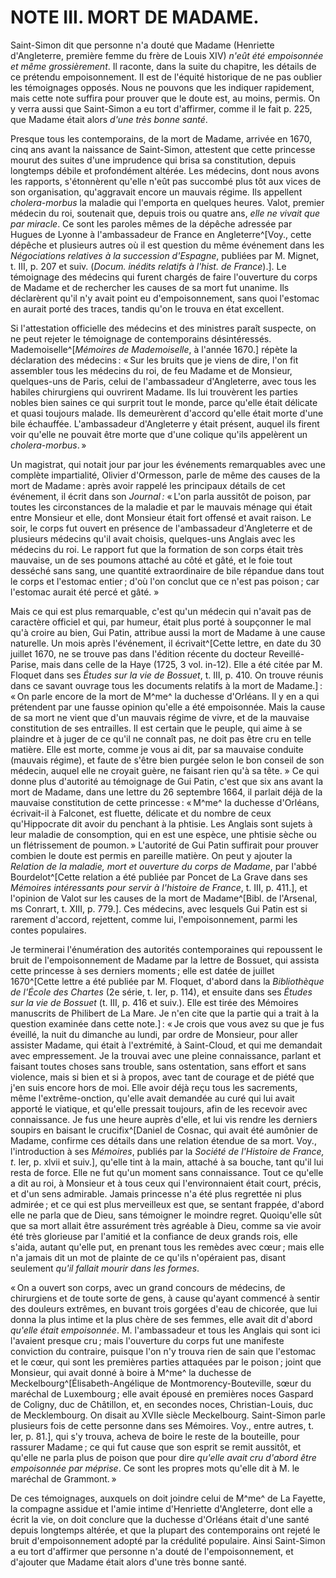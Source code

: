# NOTE III. MORT DE MADAME.

Saint-Simon dit que personne n'a douté que Madame (Henriette d'Angleterre,
première femme du frère de Louis XIV) *n'eût été empoisonnée et même
grossièrement*. Il raconte, dans la suite du chapitre, les détails de ce
prétendu empoisonnement. Il est de l'équité historique de ne pas oublier les
témoignages opposés. Nous ne pouvons que les indiquer rapidement, mais cette
note suffira pour prouver que le doute est, au moins, permis. On y verra aussi
que Saint-Simon a eu tort d'affirmer, comme il le fait p. 225, que Madame
était alors *d'une très bonne santé*.

Presque tous les contemporains, de la mort de Madame, arrivée en 1670, cinq
ans avant la naissance de Saint-Simon, attestent que cette princesse mourut
des suites d'une imprudence qui brisa sa constitution, depuis longtemps débile
et profondément altérée. Les médecins, dont nous avons les rapports,
s'étonnèrent qu'elle n'eût pas succombé plus tôt aux vices de son
organisation, qu'aggravait encore un mauvais régime. Ils appellent
*cholera-morbus* la maladie qui l'emporta en quelques heures. Valot, premier
médecin du roi, soutenait que, depuis trois ou quatre ans, *elle ne vivait que
par miracle*. Ce sont les paroles mêmes de la dépêche adressée par Hugues de
Lyonne à l'ambassadeur de France en Angleterre^[Voy., cette dépêche et
plusieurs autres où il est question du même événement dans les *Négociations
relatives à la succession d'Espagne*, publiées par M. Mignet, t. III, p. 207
et suiv. (*Docum. inédits relatifs à l'hist. de France*).]. Le témoignage des
médecins qui furent chargés de faire l'ouverture du corps de Madame et de
rechercher les causes de sa mort fut unanime. Ils déclarèrent qu'il n'y avait
point eu d'empoisonnement, sans quoi l'estomac en aurait porté des traces,
tandis qu'on le trouva en état excellent.

Si l'attestation officielle des médecins et des ministres paraît suspecte, on
ne peut rejeter le témoignage de contemporains désintéressés.
Mademoiselle^[*Mémoires de Mademoiselle*, à l'année 1670.] répète la
déclaration des médecins : « Sur les bruits que je viens de dire, l'on fit
assembler tous les médecins du roi, de feu Madame et de Monsieur, quelques-uns
de Paris, celui de l'ambassadeur d'Angleterre, avec tous les habiles
chirurgiens qui ouvrirent Madame. Ils lui trouvèrent les parties nobles bien
saines ce qui surprit tout le monde, parce qu'elle était délicate et quasi
toujours malade. Ils demeurèrent d'accord qu'elle était morte d'une bile
échauffée. L'ambassadeur d'Angleterre y était présent, auquel ils firent voir
qu'elle ne pouvait être morte que d'une colique qu'ils appelèrent un
*cholera-morbus*. »

Un magistrat, qui notait jour par jour les événements remarquables avec une
complète impartialité, Olivier d'Ormesson, parle de même des causes de la mort
de Madame : après avoir rappelé les principaux détails de cet événement, il
écrit dans son *Journal :* « L'on parla aussitôt de poison, par toutes les
circonstances de la maladie et par le mauvais ménage qui était entre Monsieur
et elle, dont Monsieur était fort offensé et avait raison. Le soir, le corps
fut ouvert en présence de l'ambassadeur d'Angleterre et de plusieurs médecins
qu'il avait choisis, quelques-uns Anglais avec les médecins du roi. Le rapport
fut que la formation de son corps était très mauvaise, un de ses poumons
attaché au côté et gâté, et le foie tout desséché sans sang, une quantité
extraordinaire de bile répandue dans tout le corps et l'estomac entier ; d'où
l'on conclut que ce n'est pas poison ; car l'estomac aurait été percé et gâté.
»

Mais ce qui est plus remarquable, c'est qu'un médecin qui n'avait pas de
caractère officiel et qui, par humeur, était plus porté à soupçonner le mal
qu'à croire au bien, Gui Patin, attribue aussi la mort de Madame à une cause
naturelle. Un mois après l'événement, il écrivait^[Cette lettre, en date du 30
juillet 1670, ne se trouve pas dans l'édition récente du docteur
Reveillé-Parise, mais dans celle de la Haye (1725, 3 vol. in-12). Elle a été
citée par M. Floquet dans ses *Études sur la vie de Bossuet*, t. III, p. 410.
On trouve réunis dans ce savant ouvrage tous les documents relatifs à la mort
de Madame.] : « On parle encore de la mort de M^me^ la duchesse d'Orléans. Il
y en a qui prétendent par une fausse opinion qu'elle a été empoisonnée. Mais
la cause de sa mort ne vient que d'un mauvais régime de vivre, et de la
mauvaise constitution de ses entrailles. Il est certain que le peuple, qui
aime à se plaindre et à juger de ce qu'il ne connaît pas, ne doit pas être cru
en telle matière. Elle est morte, comme je vous ai dit, par sa mauvaise
conduite (mauvais régime), et faute de s'être bien purgée selon le bon conseil
de son médecin, auquel elle ne croyait guère, ne faisant rien qu'à sa tête.
» Ce qui donne plus d'autorité au témoignage de Gui Patin, c'est que six ans
avant la mort de Madame, dans une lettre du 26 septembre 1664, il parlait déjà
de la mauvaise constitution de cette princesse : « M^me^ la duchesse d'Orléans,
écrivait-il à Falconet, est fluette, délicate et du nombre de ceux
qu'Hippocrate dit avoir du penchant à la phtisie. Les Anglais sont sujets
à leur maladie de consomption, qui en est une espèce, une phtisie sèche ou un
flétrissement de poumon. » L'autorité de Gui Patin suffirait pour prouver
combien le doute est permis en pareille matière. On peut y ajouter la
*Relation de la maladie, mort et ouverture du corps de Madame*, par l'abbé
Bourdelot^[Cette relation a été publiée par Poncet de La Grave dans ses
*Mémoires intéressants pour servir à l'histoire de France*, t. III, p. 411.],
et l'opinion de Valot sur les causes de la mort de Madame^[Bibl. de l'Arsenal,
ms Conrart, t. XIII, p. 779.]. Ces médecins, avec lesquels Gui Patin est si
rarement d'accord, rejettent, comme lui, l'empoisonnement, parmi les contes
populaires.

Je terminerai l'énumération des autorités contemporaines qui repoussent le
bruit de l'empoisonnement de Madame par la lettre de Bossuet, qui assista
cette princesse à ses derniers moments ; elle est datée de juillet 1670^[Cette
lettre a été publiée par M. Floquet, d'abord dans la *Bibliothèque de l'École
des Chartes* (2e série, t. Ier, p. 114), et ensuite dans ses *Études sur la
vie de Bossuet* (t. III, p. 416 et suiv.). Elle est tirée des Mémoires
manuscrits de Philibert de La Mare. Je n'en cite que la partie qui a trait
à la question examinée dans cette note.] : « Je crois que vous avez su que je
fus éveillé, la nuit du dimanche au lundi, par ordre de Monsieur, pour aller
assister Madame, qui était à l'extrémité, à Saint-Cloud, et qui me demandait
avec empressement. Je la trouvai avec une pleine connaissance, parlant et
faisant toutes choses sans trouble, sans ostentation, sans effort et sans
violence, mais si bien et si à propos, avec tant de courage et de piété que
j'en suis encore hors de moi. Elle avoir déjà reçu tous les sacrements, même
l'extrême-onction, qu'elle avait demandée au curé qui lui avait apporté le
viatique, et qu'elle pressait toujours, afin de les recevoir avec
connaissance. Je fus une heure auprès d'elle, et lui vis rendre les derniers
soupirs en baisant le crucifix^[Daniel de Cosnac, qui avait été aumônier de
Madame, confirme ces détails dans une relation étendue de sa mort. Voy.,
l'introduction à ses *Mémoires*, publiés par la *Société de l'Histoire de
France, t*. Ier, p. xlvii et suiv.], qu'elle tint à la main, attaché à sa
bouche, tant qu'il lui resta de force. Elle ne fut qu'un moment sans
connaissance. Tout ce qu'elle a dit au roi, à Monsieur et à tous ceux qui
l'environnaient était court, précis, et d'un sens admirable. Jamais princesse
n'a été plus regrettée ni plus admirée ; et ce qui est plus merveilleux est
que, se sentant frappée, d'abord elle ne parla que de Dieu, sans témoigner le
moindre regret. Quoiqu'elle sût que sa mort allait être assurément très
agréable à Dieu, comme sa vie avoir été très glorieuse par l'amitié et la
confiance de deux grands rois, elle s'aida, autant qu'elle put, en prenant
tous les remèdes avec cœur ; mais elle n'a jamais dit un mot de plainte de ce
qu'ils n'opéraient pas, disant seulement *qu'il fallait mourir dans les
formes*.

« On a ouvert son corps, avec un grand concours de médecins, de chirurgiens et
de toute sorte de gens, à cause qu'ayant commencé à sentir des douleurs
extrêmes, en buvant trois gorgées d'eau de chicorée, que lui donna la plus
intime et la plus chère de ses femmes, elle avait dit d'abord *qu'elle était
empoisonnée*. M. l'ambassadeur et tous les Anglais qui sont ici l'avaient
presque cru ; mais l'ouverture du corps fut une manifeste conviction du
contraire, puisque l'on n'y trouva rien de sain que l'estomac et le cœur, qui
sont les premières parties attaquées par le poison ; joint que Monsieur, qui
avait donné à boire à M^me^ la duchesse de Meckelbourg^[Élisabeth-Angélique de
Montmorency-Bouteville, sœur du maréchal de Luxembourg ; elle avait épousé en
premières noces Gaspard de Coligny, duc de Châtillon, et, en secondes noces,
Christian-Louis, duc de Mecklembourg. On disait au XVIIe siècle Meckelbourg.
Saint-Simon parle plusieurs fois de cette personne dans ses Mémoires. Voy.,
entre autres, t. Ier, p. 81.], qui s'y trouva, acheva de boire le reste de la
bouteille, pour rassurer Madame ; ce qui fut cause que son esprit se remit
aussitôt, et qu'elle ne parla plus de poison que pour dire *qu'elle avait cru
d'abord être empoisonnée par méprise*. Ce sont les propres mots qu'elle dit
à M. le maréchal de Grammont. »

De ces témoignages, auxquels on doit joindre celui de M^me^ de La Fayette, la
compagne assidue et l'amie intime d'Henriette d'Angleterre, dont elle a écrit
la vie, on doit conclure que la duchesse d'Orléans était d'une santé depuis
longtemps altérée, et que la plupart des contemporains ont rejeté le bruit
d'empoisonnement adopté par la crédulité populaire. Ainsi Saint-Simon a eu
tort d'affirmer que personne n'a douté de l'empoisonnement, et d'ajouter que
Madame était alors d'une très bonne santé.
